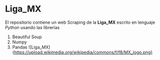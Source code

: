 # Liga_MX
El repositorio contiene un web Scraping de la **Liga_MX** escrito en lenguaje *Python* usando las librerías
1. Beautiful Soup
2. Numpy
3. Pandas
 ![Liga_MX]{https://upload.wikimedia.org/wikipedia/commons/f/f8/MX_logo.png}
